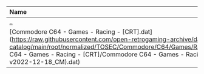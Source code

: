 |Name|Size|
|:---|---:|
|[..](../index.html)|DIR|
|[Commodore C64 - Games - Racing - [CRT].dat](https://raw.githubusercontent.com/open-retrogaming-archive/dat-catalog/main/root/normalized/TOSEC/Commodore/C64/Games/Racing/[CRT]/Commodore C64 - Games - Racing - [CRT]/Commodore C64 - Games - Racing - [CRT] (TOSEC-v2022-12-18_CM).dat)|9618|
